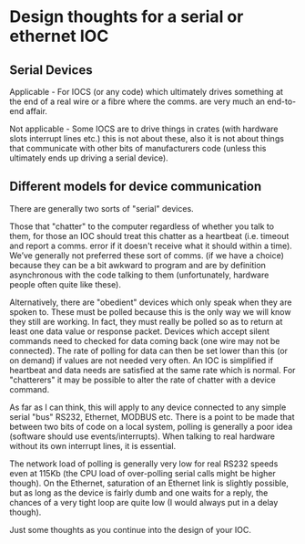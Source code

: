 # Design thoughts for a serial or ethernet IOC

## Serial Devices
Applicable - For IOCS (or any code) which ultimately drives something at the end of a real wire or a fibre where the comms. are very much an end-to-end affair.

Not applicable - Some IOCS are to drive things in crates (with hardware slots interrupt lines etc.) this is not about these, also it is not about things that communicate with other bits of manufacturers code (unless this ultimately ends up driving a serial device).

## Different models for device communication
There are generally two sorts of "serial" devices.

Those that "chatter" to the computer regardless of whether you talk to them, for those an IOC should treat this chatter as a heartbeat (i.e. timeout and report a comms. error if it doesn't receive what it should within a time). We’ve generally not preferred these sort of comms. (if we have a choice) because they can be a bit awkward to program and are by definition asynchronous with the code talking to them (unfortunately, hardware people often quite like these).

Alternatively, there are "obedient" devices which only speak when they are spoken to. These must be polled because this is the only way we will know they still are working. In fact, they must really be polled so as to return at least one data value or response packet.  Devices which accept silent commands need to checked for data coming back (one wire may not be connected). The rate of polling for data can then be set lower than this (or on demand) if values are not needed very often. An IOC is simplified if heartbeat and data needs are satisfied at the same rate which is normal.  For "chatterers" it may be possible to alter the rate of chatter with a device command.

As far as I can think, this will apply to any device connected to any simple serial "bus" RS232, Ethernet, MODBUS etc. There is a point to be made that between two bits of code on a local system, polling is generally a poor idea (software should use events/interrupts). When talking to real hardware without its own interrupt lines, it is essential.

The network load of polling is generally very low for real RS232 speeds even at 115Kb (the CPU load of over-polling serial calls might be higher though). On the Ethernet, saturation of an Ethernet link is slightly possible, but as long as the device is fairly dumb and one waits for a reply, the chances of a very tight loop are quite low (I would always put in a delay though).

Just some thoughts as you continue into the design of your IOC.
